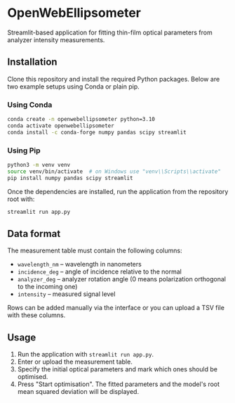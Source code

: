 # OpenWebEllipsometer

Streamlit-based application for fitting thin-film optical parameters from analyzer intensity measurements.

## Installation

Clone this repository and install the required Python packages. Below are two example setups using Conda or plain pip.

### Using Conda

```bash
conda create -n openwebellipsometer python=3.10
conda activate openwebellipsometer
conda install -c conda-forge numpy pandas scipy streamlit
```

### Using Pip

```bash
python3 -m venv venv
source venv/bin/activate  # on Windows use "venv\\Scripts\\activate"
pip install numpy pandas scipy streamlit
```

Once the dependencies are installed, run the application from the repository root with:

```bash
streamlit run app.py
```

## Data format

The measurement table must contain the following columns:

- `wavelength_nm` – wavelength in nanometers
- `incidence_deg` – angle of incidence relative to the normal
- `analyzer_deg` – analyzer rotation angle (0 means polarization orthogonal to the incoming one)
- `intensity` – measured signal level

Rows can be added manually via the interface or you can upload a TSV file with these columns.

## Usage

1. Run the application with `streamlit run app.py`.
2. Enter or upload the measurement table.
3. Specify the initial optical parameters and mark which ones should be optimised.
4. Press "Start optimisation". The fitted parameters and the model's root mean squared deviation will be displayed.
